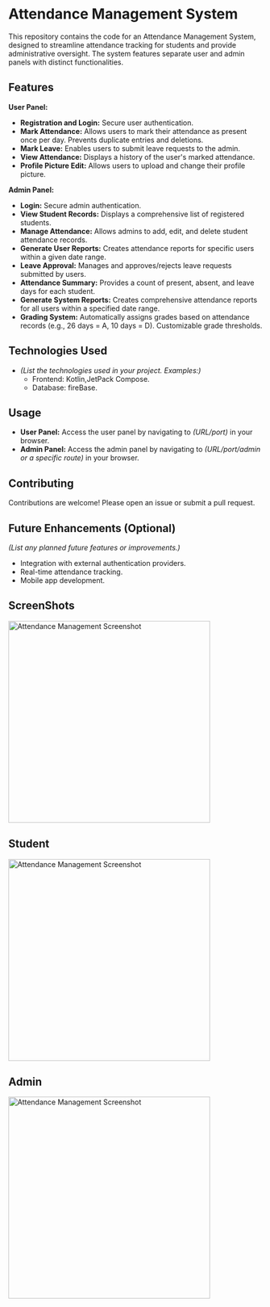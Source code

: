 # Attendance Management System

This repository contains the code for an Attendance Management System, designed to streamline attendance tracking for students and provide administrative oversight. The system features separate user and admin panels with distinct functionalities.

## Features

**User Panel:**

*   **Registration and Login:** Secure user authentication.
*   **Mark Attendance:** Allows users to mark their attendance as present once per day. Prevents duplicate entries and deletions.
*   **Mark Leave:** Enables users to submit leave requests to the admin.
*   **View Attendance:** Displays a history of the user's marked attendance.
*   **Profile Picture Edit:** Allows users to upload and change their profile picture.

**Admin Panel:**

*   **Login:** Secure admin authentication.
*   **View Student Records:** Displays a comprehensive list of registered students.
*   **Manage Attendance:** Allows admins to add, edit, and delete student attendance records.
*   **Generate User Reports:** Creates attendance reports for specific users within a given date range.
*   **Leave Approval:** Manages and approves/rejects leave requests submitted by users.
*   **Attendance Summary:** Provides a count of present, absent, and leave days for each student.
*   **Generate System Reports:** Creates comprehensive attendance reports for all users within a specified date range.
*   **Grading System:** Automatically assigns grades based on attendance records (e.g., 26 days = A, 10 days = D). Customizable grade thresholds.

## Technologies Used

*   *(List the technologies used in your project. Examples:)*
    *   Frontend: Kotlin,JetPack Compose.
    *   Database: fireBase.

## Usage

*   **User Panel:** Access the user panel by navigating to *(URL/port)* in your browser.
*   **Admin Panel:** Access the admin panel by navigating to *(URL/port/admin or a specific route)* in your browser.

## Contributing

Contributions are welcome! Please open an issue or submit a pull request.

## Future Enhancements (Optional)

*(List any planned future features or improvements.)*

*   Integration with external authentication providers.
*   Real-time attendance tracking.
*   Mobile app development.

## ScreenShots 

 <img src="https://github.com/user-attachments/assets/ea44cf83-4ccc-4b12-9585-bfb24f3fef30" alt="Attendance Management Screenshot" width="400"/>
 
## Student
 <img src="https://github.com/user-attachments/assets/6d50a598-0ef5-4437-b253-b9981364a8ac" alt="Attendance Management Screenshot" width="400"/>
 
  ## Admin
<img src="https://github.com/user-attachments/assets/39c77ab3-281e-4620-b4d8-e3fe4b2c125f" alt="Attendance Management Screenshot" width="400"/>
